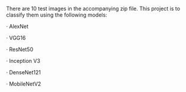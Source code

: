 There are 10 test images in the accompanying zip file. This project is to classify them using the following models:

· AlexNet

· VGG16

· ResNet50

· Inception V3

· DenseNet121

· MobileNetV2
